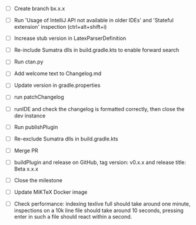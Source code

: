 - [ ] Create branch bx.x.x
- [ ] Run 'Usage of IntelliJ API not available in older IDEs' and 'Stateful extension' inspection (ctrl+alt+shift+i)
- [ ] Increase stub version in LatexParserDefinition
- [ ] Re-include Sumatra dlls in build.gradle.kts to enable forward search
- [ ] Run ctan.py

- [ ] Add welcome text to Changelog.md
- [ ] Update version in gradle.properties
- [ ] run patchChangelog
- [ ] runIDE and check the changelog is formatted correctly, then close the dev instance
- [ ] Run publishPlugin
- [ ] Re-exclude Sumatra dlls in build.gradle.kts
- [ ] Merge PR
- [ ] buildPlugin and release on GitHub, tag version: v0.x.x and release title: Beta x.x.x
- [ ] Close the milestone
- [ ] Update MiKTeX Docker image
- [ ] Check performance: indexing texlive full should take around one minute, inspections on a 10k line file should take around 10 seconds, pressing enter in such a file should react within a second.
